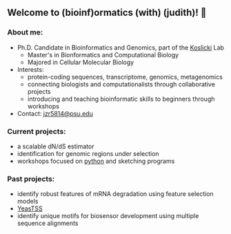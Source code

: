 ## Welcome to (bioinf)ormatics (with) (judith)! 👋

### About me:
- Ph.D. Candidate in Bioinformatics and Genomics, part of the [Koslicki](https://koslickilab.github.io/Koslicki-lab-PSU/) Lab 
  - Master's in Bionformatics and Computational Biology
  - Majored in Cellular Molecular Biology
- Interests:
  - protein-coding sequences, transcriptome, genomics, metagenomics
  - connecting biologists and computationalists through collaborative projects
  - introducing and teaching bioinformatic skills to beginners through workshops
- Contact: jzr5814@psu.edu

### Current projects:
- a scalable dN/dS estimator
- identification for genomic regions under selection
- workshops focused on [python](https://github.com/bioinfwithjudith/PR-INBRE_Python_Workshop) and sketching programs

### Past projects:
- identify robust features of mRNA degradation using feature selection models 
- [YeasTSS](http://www.yeastss.org)
- identify unique motifs for biosensor development using multiple sequence alignments
<!--
### :hammer_and_pick: Tech stack
![python](https://img.shields.io/badge/-python-grey?style=for-the-badge&logo=python&logoColor=white&labelColor=blue)
![R](https://img.shields.io/badge/-R-grey?style=for-the-badge&logo=R&logoColor=white&labelColor=blue)
![bash](https://img.shields.io/badge/-Bash-grey?style=for-the-badge&logo=Linux&logoColor=white&labelColor=blue)
<br>
![git](https://img.shields.io/badge/-git-grey?style=for-the-badge&logo=git&logoColor=white&labelColor=blue)
![Github](https://img.shields.io/badge/-github-grey?style=for-the-badge&logo=Github&logoColor=white&labelColor=blue)
<br>
![Markdown](https://img.shields.io/badge/-markdown-grey?style=for-the-badge&logo=markdown&logoColor=white&labelColor=blue)
![sourmash](https://img.shields.io/badge/-markdown-grey?style=for-the-badge&logo=markdown&logoColor=white&labelColor=blue)
-->
